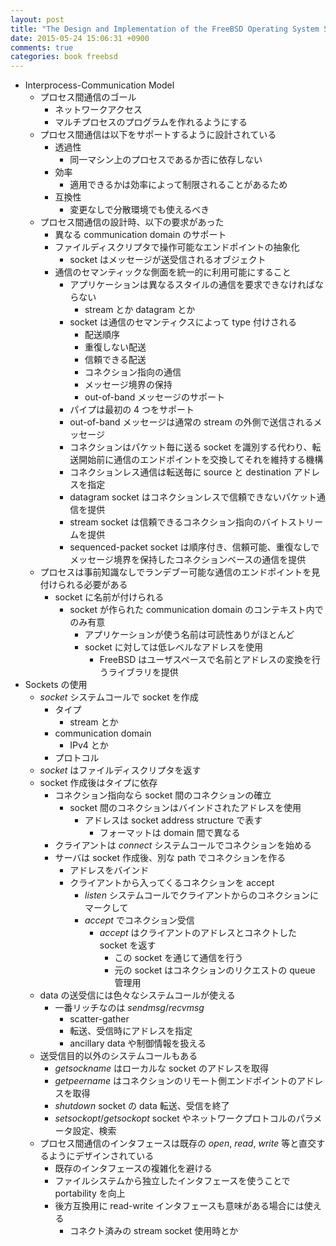```yaml
---
layout: post
title: "The Design and Implementation of the FreeBSD Operating System Second Edition Chapter 12.1"
date: 2015-05-24 15:06:31 +0900
comments: true
categories: book freebsd
---
```

- Interprocess-Communication Model
    - プロセス間通信のゴール
        - ネットワークアクセス
        - マルチプロセスのプログラムを作れるようにする
    - プロセス間通信は以下をサポートするように設計されている
        - 透過性
            - 同一マシン上のプロセスであるか否に依存しない
        - 効率
            - 適用できるかは効率によって制限されることがあるため
        - 互換性
            - 変更なしで分散環境でも使えるべき
    - プロセス間通信の設計時、以下の要求があった
        - 異なる communication domain のサポート
        - ファイルディスクリプタで操作可能なエンドポイントの抽象化
            - socket はメッセージが送受信されるオブジェクト
        - 通信のセマンティックな側面を統一的に利用可能にすること
            - アプリケーションは異なるスタイルの通信を要求できなければならない
                - stream とか datagram とか
            - socket は通信のセマンティクスによって type 付けされる
                - 配送順序
                - 重復しない配送
                - 信頼できる配送
                - コネクション指向の通信
                - メッセージ境界の保持
                - out-of-band メッセージのサポート
            - パイプは最初の 4 つをサポート
            - out-of-band メッセージは通常の stream の外側で送信されるメッセージ
            - コネクションはパケット毎に送る socket を識別する代わり、転送開始前に通信のエンドポイントを交換してそれを維持する機構
            - コネクションレス通信は転送毎に source と destination アドレスを指定
            - datagram socket はコネクションレスで信頼できないパケット通信を提供
            - stream socket は信頼できるコネクション指向のバイトストリームを提供
            - sequenced-packet socket は順序付き、信頼可能、重復なしでメッセージ境界を保持したコネクションベースの通信を提供
    - プロセスは事前知識なしでランデブー可能な通信のエンドポイントを見付けられる必要がある
        - socket に名前が付けられる
            - socket が作られた communication domain のコンテキスト内でのみ有意
                - アプリケーションが使う名前は可読性ありがほとんど
                - socket に対しては低レベルなアドレスを使用
                    - FreeBSD はユーザスペースで名前とアドレスの変換を行うライブラリを提供
- Sockets の使用
    - *socket* システムコールで socket を作成
        - タイプ
            - stream とか
        - communication domain
            - IPv4 とか
        - プロトコル
    - *socket* はファイルディスクリプタを返す
    - socket 作成後はタイプに依存
        - コネクション指向なら socket 間のコネクションの確立
            - socket 間のコネクションはバインドされたアドレスを使用
                - アドレスは socket address structure で表す
                    - フォーマットは domain 間で異なる
        - クライアントは *connect* システムコールでコネクションを始める
        - サーバは socket 作成後、別な path でコネクションを作る
            - アドレスをバインド
            - クライアントから入ってくるコネクションを accept
                - *listen* システムコールでクライアントからのコネクションにマークして
                - *accept* でコネクション受信
                    - *accept* はクライアントのアドレスとコネクトした socket を返す
                        - この socket を通じて通信を行う
                        - 元の socket はコネクションのリクエストの queue 管理用
    - data の送受信には色々なシステムコールが使える
        - 一番リッチなのは *sendmsg*/*recvmsg*
            - scatter-gather
            - 転送、受信時にアドレスを指定
            - ancillary data や制御情報を扱える
    - 送受信目的以外のシステムコールもある
        - *getsockname* はローカルな socket のアドレスを取得
        - *getpeername* はコネクションのリモート側エンドポイントのアドレスを取得
        - *shutdown* socket の data 転送、受信を終了
        - *setsockopt*/*getsockopt* socket やネットワークプロトコルのパラメータ設定、検索
    - プロセス間通信のインタフェースは既存の *open*, *read*, *write* 等と直交するようにデザインされている
        - 既存のインタフェースの複雑化を避ける
        - ファイルシステムから独立したインタフェースを使うことで portability を向上
        - 後方互換用に read-write インタフェースも意味がある場合には使える
            - コネクト済みの stream socket 使用時とか
